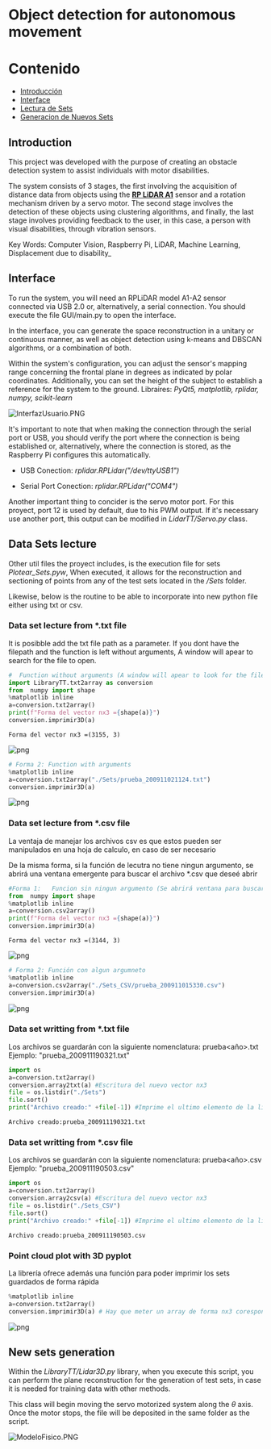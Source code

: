 # Object detection for autonomous movement

# Contenido

* [Introducción](#intro)
* [Interface](#interface)
* [Lectura de Sets](#sets)
* [Generacion de Nuevos Sets](#nuevosSets)

## Introduction <a id='intro'></a>
This project was developed with the purpose of creating an obstacle detection system to assist individuals with motor disabilities.

The system consists of 3 stages, the first involving the acquisition of distance data from objects using the __[RP LiDAR A1](https://uelectronics.com/producto/rplidar-a1m8-r6-escaner-laser-360/)__  sensor and a rotation mechanism driven by a servo motor. The second stage involves the detection of these objects using clustering algorithms, and finally, the last stage involves providing feedback to the user, in this case, a person with visual disabilities, through vibration sensors.

Key Words: Computer Vision, Raspberry Pi, LiDAR, Machine Learning, Displacement due to disability_

## Interface <a id='interface'></a>

To run the system, you will need an RPLiDAR model A1-A2 sensor connected via USB 2.0 or, alternatively, a serial connection. You should execute the file GUI/main.py to open the interface.

In the interface, you can generate the space reconstruction in a unitary or continuous manner, as well as object detection using k-means and DBSCAN algorithms, or a combination of both.

Within the system's configuration, you can adjust the sensor's mapping range concerning the frontal plane in degrees as indicated by polar coordinates. Additionally, you can set the height of the subject to establish a reference for the system to the ground.
Libraires: _PyQt5, matplotlib, rplidar, numpy, scikit-learn_

![InterfazUsuario.PNG](ca7541ce-d14a-4d2a-ab6c-67b6513fcafd.PNG)

It's important to note that when making the connection through the serial port or USB, you should verify the port where the connection is being established or, alternatively, where the connection is stored, as the Raspberry Pi configures this automatically.

* USB Conection: _rplidar.RPLidar("/dev/ttyUSB1")_

* Serial Port Conection: _rplidar.RPLidar("COM4")_

Another important thing to concider is the servo motor port. For this proyect, port 12 is used by default, due to his PWM output. If it's necessary use another port, this output can be modified in  _LidarTT/Servo.py_ class. 


## Data Sets lecture <a id='sets'></a>
Other util files the proyect includes, is  the execution file for sets  _Plotear_Sets.pyw_, When executed, it allows for the reconstruction and sectioning of points from any of the test sets located in the _/Sets_ folder. 

Likewise, below is the routine to be able to incorporate into new python file either using txt or csv.

### Data set lecture from *.txt file
It is posibble add the txt file path as a parameter. If you dont have the filepath and the function is left without arguments, A window will apear to search for the file to open.

```python
#  Function without arguments (A window will apear to look for the file)
import LibraryTT.txt2array as conversion
from  numpy import shape
%matplotlib inline
a=conversion.txt2array()
print(f"Forma del vector nx3 ={shape(a)}")
conversion.imprimir3D(a)
```

    Forma del vector nx3 =(3155, 3)
    


    
![png](output_10_1.png)
    



```python
# Forma 2: Function with arguments
%matplotlib inline
a=conversion.txt2array("./Sets/prueba_200911021124.txt")
conversion.imprimir3D(a)
```


    
![png](output_11_0.png)
    


### Data set lecture from *.csv file
La ventaja de manejar los archivos csv es que estos pueden ser manipulados en una hoja de calculo, en caso de ser necesario

De la misma forma, si la función de lecutra no tiene ningun argumento, se abrirá una ventana emergente para buscar el archivo *.csv que deseé abrir

```python
#Forma 1:   Funcion sin ningun argumento (Se abrirá ventana para buscar el archivo)
from  numpy import shape
%matplotlib inline
a=conversion.csv2array()
print(f"Forma del vector nx3 ={shape(a)}")
conversion.imprimir3D(a)
```

    Forma del vector nx3 =(3144, 3)
    


    
![png](output_14_1.png)
    



```python
# Forma 2: Función con algun argumneto
%matplotlib inline
a=conversion.csv2array("./Sets_CSV/prueba_200911015330.csv")
conversion.imprimir3D(a)
```


    
![png](output_15_0.png)
    


### Data set writting from *.txt file
Los archivos se guardarán con la siguiente nomenclatura:
    prueba<año><mes><dia><hora><minutos><segundos>.txt
    Ejemplo: "prueba_200911190321.txt"

```python
import os
a=conversion.txt2array()
conversion.array2txt(a) #Escritura del nuevo vector nx3
file = os.listdir("./Sets")
file.sort()
print("Archivo creado:" +file[-1]) #Imprime el ultimo elemento de la lista
```

    Archivo creado:prueba_200911190321.txt
    

### Data set writting from *.csv file
Los archivos se guardarán con la siguiente nomenclatura:
    prueba<año><mes><dia><hora><minutos><segundos>.csv
    Ejemplo: "prueba_200911190503.csv"

```python
import os
a=conversion.txt2array()
conversion.array2csv(a) #Escritura del nuevo vector nx3
file = os.listdir("./Sets_CSV")
file.sort()
print("Archivo creado:" +file[-1]) #Imprime el ultimo elemento de la lista
```

    Archivo creado:prueba_200911190503.csv
    

### Point cloud plot with 3D pyplot 
La librería ofrece además una función para poder imprimir los sets guardados de forma rápida

```python
%matplotlib inline
a=conversion.txt2array()
conversion.imprimir3D(a) # Hay que meter un array de forma nx3 corespondiente los sets de puntos LiDAR
```


    
![png](output_24_0.png)
    


## New sets generation <a id='nuevosSets'></a> 

Within the _LibraryTT/Lidar3D.py_ library, when you execute this script, you can perform the plane reconstruction for the generation of test sets, in case it is needed for training data with other methods.

This class will begin moving the servo motorized system along the *θ* axis. Once the motor stops, the file will be deposited in the same folder as the script.

![ModeloFisico.PNG](74cac427-4c89-4015-8e4e-78025ea07d42.PNG)
